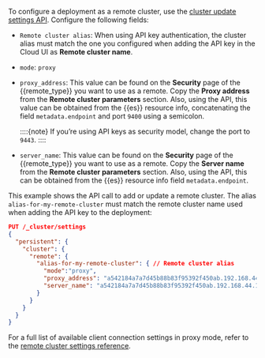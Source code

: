 <!--
This snippet is in use in the following locations:
- ec-remote-cluster-same-ess.md
- ec-remote-cluster-other-ess.md
- ec-remote-cluster-ece.md
- ece-remote-cluster-same-ece.md
- ece-remote-cluster-other-ece.md
- ece-remote-cluster-ess.md

It requires remote_type substitution to be defined
-->
To configure a deployment as a remote cluster, use the [cluster update settings API](https://www.elastic.co/docs/api/doc/elasticsearch/operation/operation-cluster-put-settings). Configure the following fields:

* `Remote cluster alias`: When using API key authentication, the cluster alias must match the one you configured when adding the API key in the Cloud UI as **Remote cluster name**.
* `mode`: `proxy`
* `proxy_address`: This value can be found on the **Security** page of the {{remote_type}} you want to use as a remote. Copy the **Proxy address** from the **Remote cluster parameters** section. Also, using the API, this value can be obtained from the {{es}} resource info, concatenating the field `metadata.endpoint` and port `9400` using a semicolon.

  ::::{note}
  If you’re using API keys as security model, change the port to `9443`.
  ::::

* `server_name`: This value can be found on the **Security** page of the {{remote_type}} you want to use as a remote. Copy the **Server name** from the **Remote cluster parameters** section. Also, using the API, this can be obtained from the {{es}} resource info field `metadata.endpoint`.

This example shows the API call to add or update a remote cluster. The alias `alias-for-my-remote-cluster` must match the remote cluster name used when adding the API key to the deployment:

```json
PUT /_cluster/settings
{
  "persistent": {
    "cluster": {
      "remote": {
        "alias-for-my-remote-cluster": { // Remote cluster alias
          "mode":"proxy",
          "proxy_address": "a542184a7a7d45b88b83f95392f450ab.192.168.44.10.ip.es.io:9400",
          "server_name": "a542184a7a7d45b88b83f95392f450ab.192.168.44.10.ip.es.io"
        }
      }
    }
  }
}
```

For a full list of available client connection settings in proxy mode, refer to the [remote cluster settings reference](elasticsearch://reference/elasticsearch/configuration-reference/remote-clusters.md#remote-cluster-proxy-settings).
